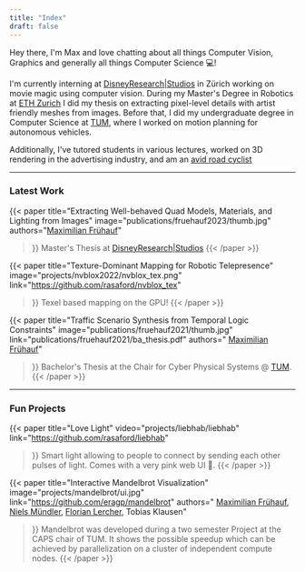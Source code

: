 ```yaml
---
title: "Index"
draft: false
---
```



Hey there, I'm Max and love chatting about all things Computer Vision, Graphics and generally all things Computer Science 💻!

I'm currently interning at [DisneyResearch|Studios](https://studios.disneyresearch.com/) in Zürich working on movie magic using computer vision.
During my Master's Degree in Robotics at [ETH Zurich](https://ethz.ch) I did my thesis on extracting pixel-level details with artist friendly meshes from images.
Before that, I did my undergraduate degree in Computer Science at [TUM](https://tum.de), where I worked on motion planning for autonomous vehicles.

Additionally, I've tutored students in various lectures, worked on 3D rendering in the advertising industry, and am an [avid road cyclist](fun/cycling.jpg)

____

### Latest Work

{{< paper   title="Extracting Well-behaved Quad Models, Materials, and Lighting from Images"
            image="publications/fruehauf2023/thumb.jpg"
            authors="<a href='.'>Maximilian Frühauf</a>"
>}}
Master's Thesis at <a href="https://studios.disneyresearch.com">DisneyResearch|Studios</a>
{{< /paper >}}

{{< paper   title="Texture-Dominant Mapping for Robotic Telepresence"
            image="projects/nvblox2022/nvblox_tex.png"
            link="https://github.com/rasaford/nvblox_tex"
>}}
Texel based mapping on the GPU!
{{< /paper >}}

{{< paper   title="Traffic Scenario Synthesis from Temporal Logic Constraints"
            image="publications/fruehauf2021/thumb.jpg"
            link="publications/fruehauf2021/ba_thesis.pdf"
            authors=" <a href='.'>Maximilian Frühauf</a>"
>}}
Bachelor's Thesis at the Chair for Cyber Physical Systems @ <a href="https://tum.de">TUM</a>.
{{< /paper >}}

____

###  Fun Projects

{{< paper   title="Love Light"
            video="projects/liebhab/liebhab"
            link="https://github.com/rasaford/liebhab"
>}}
Smart light allowing to people to connect by sending each other pulses of light.
Comes with a very pink web UI 🩷.
{{< /paper >}}


{{< paper   title="Interactive Mandelbrot Visualization"
            image="projects/mandelbrot/ui.jpg"
            link="https://github.com/eragp/mandelbrot"
            authors=" <a href='.'>Maximilian Frühauf</a>, <a href='https://nielstron.de/'>Niels Mündler</a>, <a href='https://www.ce.cit.tum.de/cps/members/florian-lercher-msc/'>Florian Lercher</a>, Tobias Klausen"
>}}
Mandelbrot was developed during a two semester Project at the CAPS chair of TUM. It shows the possible speedup which can be achieved by parallelization on a cluster of independent compute nodes.
{{< /paper >}}
